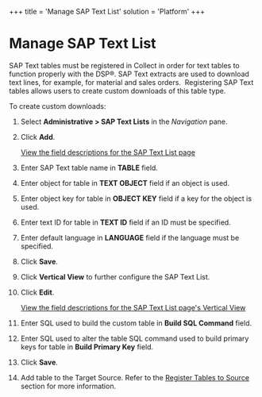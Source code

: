 +++
title = 'Manage SAP Text List'
solution = 'Platform'
+++

# Manage SAP Text List

SAP Text tables must be registered in Collect in order for text tables
to function properly with the DSP®. SAP Text extracts are used to
download text lines, for example, for material and sales
orders.  Registering SAP Text tables allows users to create custom
downloads of this table type.

To create custom downloads:

1.  Select **Administrative \> SAP Text Lists** in the *Navigation*
    pane.

2.  Click **Add**.
    
    [View the field descriptions for the SAP Text List
    page](../Page_Desc/SAP_Text_List_H.htm)

3.  Enter SAP Text table name in **TABLE** field.

4.  Enter object for table in **TEXT OBJECT** field if an object is
    used.

5.  Enter object key for table in **OBJECT KEY** field if a key for the
    object is used.

6.  Enter text ID for table in **TEXT ID** field if an ID must be
    specified.

7.  Enter default language in **LANGUAGE** field if the language must be
    specified.

8.  Click **Save**.

9.  Click **Vertical View** to further configure the SAP Text List.

10. Click **Edit**.
    
    [View the field descriptions for the SAP Text List page's Vertical
    View](../Page_Desc/SAP_Text_List_H.htm)

11. Enter SQL used to build the custom table in **Build SQL Command**
    field.

12. Enter SQL used to alter the table SQL command used to build primary
    keys for table in **Build Primary Key** field.

13. Click **Save**.

14. Add table to the Target Source. Refer to the [Register Tables to
    Source](Register_Tables_to_Source.htm) section for more information.
